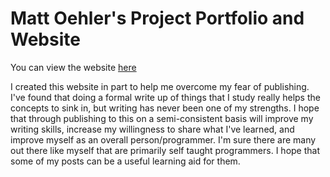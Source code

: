 # Matt Oehler's Project Portfolio and Website

You can view the website [here](https://mjoehler94.github.io/)

I created this website in part to help me overcome my fear of publishing. I've found that doing a formal write up of things that I study really helps the concepts to sink in, but writing has never been one of my strengths. I hope that through publishing to this on a semi-consistent basis will improve my writing skills, increase my willingness to share what I've learned, and improve myself as an overall person/programmer. I'm sure there are many out there like myself that are primarily self taught programmers. I hope that some of my posts can be a useful learning aid for them.


